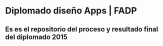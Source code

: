 # Diplomado diseño Apps | FADP
## Es es el repositorio del proceso y resultado final del diplomado 2015

